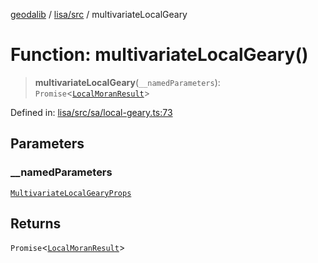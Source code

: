 [geodalib](../../../modules.md) / [lisa/src](../index.md) / multivariateLocalGeary

# Function: multivariateLocalGeary()

> **multivariateLocalGeary**(`__namedParameters`): `Promise`\<[`LocalMoranResult`](../type-aliases/LocalMoranResult.md)\>

Defined in: [lisa/src/sa/local-geary.ts:73](https://github.com/GeoDaCenter/geoda-lib/blob/246bf05338fdf79294f778f8829940c18b17a0f8/js/packages/lisa/src/sa/local-geary.ts#L73)

## Parameters

### \_\_namedParameters

[`MultivariateLocalGearyProps`](../type-aliases/MultivariateLocalGearyProps.md)

## Returns

`Promise`\<[`LocalMoranResult`](../type-aliases/LocalMoranResult.md)\>
